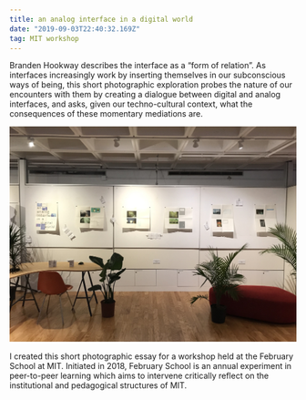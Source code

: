 ```yaml
---
title: an analog interface in a digital world
date: "2019-09-03T22:40:32.169Z"
tag: MIT workshop
---
```


Branden Hookway describes the interface as a “form of relation”. As interfaces increasingly work by inserting themselves in our subconscious ways of being, this short photographic exploration probes the nature of our encounters with them by creating a dialogue between digital and analog interfaces, and asks, given our techno-cultural context, what the consequences of these momentary mediations are.

![altcaption](wiesner.jpg)

I created this short photographic essay for a workshop held at the February School at MIT. Initiated in 2018, February School is an annual experiment in peer-to-peer learning which aims to intervene critically reflect on the institutional and pedagogical structures of MIT.
